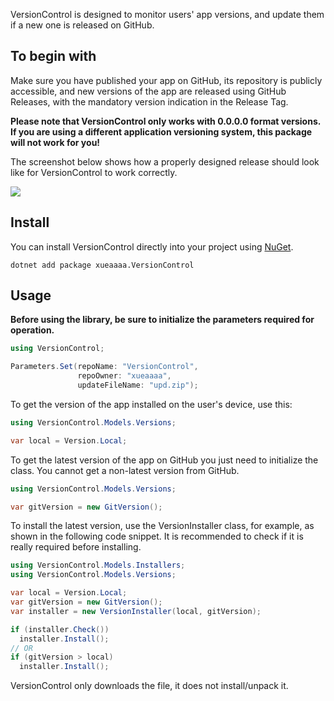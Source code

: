 VersionControl is designed to monitor users' app versions, and update them if a new one is released on GitHub. 

## To begin with
Make sure you have published your app on GitHub, its repository is publicly accessible, and new versions of the app are released using GitHub Releases, with the mandatory version indication in the Release Tag.

**Please note that VersionControl only works with 0.0.0.0 format versions. If you are using a different application versioning system, this package will not work for you!**

The screenshot below shows how a properly designed release should look like for VersionControl to work correctly.

![](https://i.imgur.com/XHNtWWA.png)

## Install
You can install VersionControl directly into your project using [NuGet](https://www.nuget.org/packages/xueaaaa.VersionControl/).
```
dotnet add package xueaaaa.VersionControl
```

## Usage

**Before using the library, be sure to initialize the parameters required for operation.**
```csharp
using VersionControl;

Parameters.Set(repoName: "VersionControl",
               repoOwner: "xueaaaa",
               updateFileName: "upd.zip");
```

To get the version of the app installed on the user's device, use this:
```csharp
using VersionControl.Models.Versions;

var local = Version.Local;
```

To get the latest version of the app on GitHub you just need to initialize the class. You cannot get a non-latest version from GitHub.
```csharp
using VersionControl.Models.Versions;

var gitVersion = new GitVersion();
```

To install the latest version, use the VersionInstaller class, for example, as shown in the following code snippet. It is recommended to check if it is really required before installing.
```csharp
using VersionControl.Models.Installers;
using VersionControl.Models.Versions;

var local = Version.Local;
var gitVersion = new GitVersion();
var installer = new VersionInstaller(local, gitVersion);

if (installer.Check())
  installer.Install();
// OR
if (gitVersion > local)
  installer.Install();
```

VersionControl only downloads the file, it does not install/unpack it.
